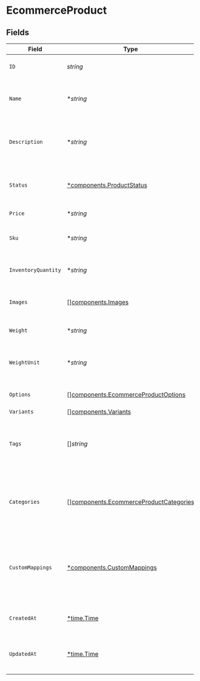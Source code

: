 # EcommerceProduct


## Fields

| Field                                                                                            | Type                                                                                             | Required                                                                                         | Description                                                                                      | Example                                                                                          |
| ------------------------------------------------------------------------------------------------ | ------------------------------------------------------------------------------------------------ | ------------------------------------------------------------------------------------------------ | ------------------------------------------------------------------------------------------------ | ------------------------------------------------------------------------------------------------ |
| `ID`                                                                                             | *string*                                                                                         | :heavy_check_mark:                                                                               | A unique identifier for an object.                                                               | 12345                                                                                            |
| `Name`                                                                                           | **string*                                                                                        | :heavy_minus_sign:                                                                               | The name of the product as it should be displayed to customers.                                  | MacBook Pro                                                                                      |
| `Description`                                                                                    | **string*                                                                                        | :heavy_minus_sign:                                                                               | A detailed description of the product.                                                           | Powerful and portable, the MacBook Pro is perfect for professionals and creatives.               |
| `Status`                                                                                         | [*components.ProductStatus](../../models/components/productstatus.md)                            | :heavy_minus_sign:                                                                               | The current status of the product (active or archived).                                          | active                                                                                           |
| `Price`                                                                                          | **string*                                                                                        | :heavy_minus_sign:                                                                               | The price of the product.                                                                        | 1999.99                                                                                          |
| `Sku`                                                                                            | **string*                                                                                        | :heavy_minus_sign:                                                                               | The stock keeping unit of the product.                                                           | MBP123                                                                                           |
| `InventoryQuantity`                                                                              | **string*                                                                                        | :heavy_minus_sign:                                                                               | The quantity of the product in stock.                                                            | 10                                                                                               |
| `Images`                                                                                         | [][components.Images](../../models/components/images.md)                                         | :heavy_minus_sign:                                                                               | An array of image URLs for the product.                                                          |                                                                                                  |
| `Weight`                                                                                         | **string*                                                                                        | :heavy_minus_sign:                                                                               | The weight of the product.                                                                       | 1.25                                                                                             |
| `WeightUnit`                                                                                     | **string*                                                                                        | :heavy_minus_sign:                                                                               | The unit of measurement for the weight of the product.                                           | lb                                                                                               |
| `Options`                                                                                        | [][components.EcommerceProductOptions](../../models/components/ecommerceproductoptions.md)       | :heavy_minus_sign:                                                                               | An array of options for the product.                                                             |                                                                                                  |
| `Variants`                                                                                       | [][components.Variants](../../models/components/variants.md)                                     | :heavy_minus_sign:                                                                               | N/A                                                                                              |                                                                                                  |
| `Tags`                                                                                           | []*string*                                                                                       | :heavy_minus_sign:                                                                               | An array of tags for the product, used for organization and searching.                           |                                                                                                  |
| `Categories`                                                                                     | [][components.EcommerceProductCategories](../../models/components/ecommerceproductcategories.md) | :heavy_minus_sign:                                                                               | An array of categories for the product, used for organization and searching.                     |                                                                                                  |
| `CustomMappings`                                                                                 | [*components.CustomMappings](../../models/components/custommappings.md)                          | :heavy_minus_sign:                                                                               | When custom mappings are configured on the resource, the result is included here.                |                                                                                                  |
| `CreatedAt`                                                                                      | [*time.Time](https://pkg.go.dev/time#Time)                                                       | :heavy_minus_sign:                                                                               | The date and time when the object was created.                                                   | 2020-09-30T07:43:32.000Z                                                                         |
| `UpdatedAt`                                                                                      | [*time.Time](https://pkg.go.dev/time#Time)                                                       | :heavy_minus_sign:                                                                               | The date and time when the object was last updated.                                              | 2020-09-30T07:43:32.000Z                                                                         |
